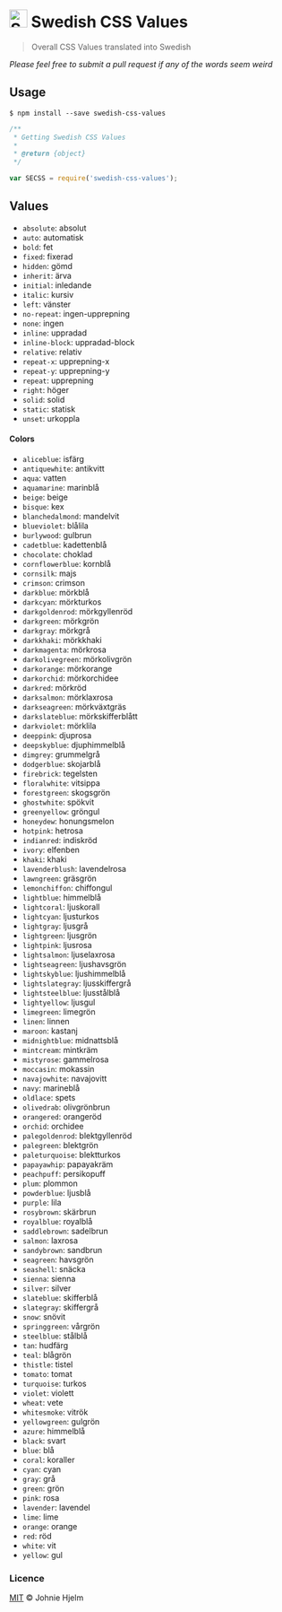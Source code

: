 # <img src="https://upload.wikimedia.org/wikipedia/commons/4/4c/Flag_of_Sweden.svg" alt="Sweden" height="32px" width="auto"> Swedish CSS Values

> Overall CSS Values translated into Swedish

_Please feel free to submit a pull request if any of the words seem weird_

## Usage

```console
$ npm install --save swedish-css-values
```

```js
/**
 * Getting Swedish CSS Values
 *
 * @return {object}
 */

var SECSS = require('swedish-css-values');
```

## Values

* `absolute`: absolut
* `auto`: automatisk
* `bold`: fet
* `fixed`: fixerad
* `hidden`: gömd
* `inherit`: ärva
* `initial`: inledande
* `italic`: kursiv
* `left`: vänster
* `no-repeat`: ingen-upprepning
* `none`: ingen
* `inline`: uppradad
* `inline-block`: uppradad-block
* `relative`: relativ
* `repeat-x`: upprepning-x
* `repeat-y`: upprepning-y
* `repeat`: upprepning
* `right`: höger
* `solid`: solid
* `static`: statisk
* `unset`: urkoppla

#### Colors

* `aliceblue`: isfärg
* `antiquewhite`: antikvitt
* `aqua`: vatten
* `aquamarine`: marinblå
* `beige`: beige
* `bisque`: kex
* `blanchedalmond`: mandelvit
* `blueviolet`: blålila
* `burlywood`: gulbrun
* `cadetblue`: kadettenblå
* `chocolate`: choklad
* `cornflowerblue`: kornblå
* `cornsilk`: majs
* `crimson`: crimson
* `darkblue`: mörkblå
* `darkcyan`: mörkturkos
* `darkgoldenrod`: mörkgyllenröd
* `darkgreen`: mörkgrön
* `darkgray`: mörkgrå
* `darkkhaki`: mörkkhaki
* `darkmagenta`: mörkrosa
* `darkolivegreen`: mörkolivgrön
* `darkorange`: mörkorange
* `darkorchid`: mörkorchidee
* `darkred`: mörkröd
* `darksalmon`: mörklaxrosa
* `darkseagreen`: mörkväxtgräs
* `darkslateblue`: mörkskifferblått
* `darkviolet`: mörklila
* `deeppink`: djuprosa
* `deepskyblue`: djuphimmelblå
* `dimgrey`: grummelgrå
* `dodgerblue`: skojarblå
* `firebrick`: tegelsten
* `floralwhite`: vitsippa
* `forestgreen`: skogsgrön
* `ghostwhite`: spökvit
* `greenyellow`: gröngul
* `honeydew`: honungsmelon
* `hotpink`: hetrosa
* `indianred`: indiskröd
* `ivory`: elfenben
* `khaki`: khaki
* `lavenderblush`: lavendelrosa
* `lawngreen`: gräsgrön
* `lemonchiffon`: chiffongul
* `lightblue`: himmelblå
* `lightcoral`: ljuskorall
* `lightcyan`: ljusturkos
* `lightgray`: ljusgrå
* `lightgreen`: ljusgrön
* `lightpink`: ljusrosa
* `lightsalmon`: ljuselaxrosa
* `lightseagreen`: ljushavsgrön
* `lightskyblue`: ljushimmelblå
* `lightslategray`: ljusskiffergrå
* `lightsteelblue`: ljusstålblå
* `lightyellow`: ljusgul
* `limegreen`: limegrön
* `linen`: linnen
* `maroon`: kastanj
* `midnightblue`: midnattsblå
* `mintcream`: mintkräm
* `mistyrose`: gammelrosa
* `moccasin`: mokassin
* `navajowhite`: navajovitt
* `navy`: marineblå
* `oldlace`: spets
* `olivedrab`: olivgrönbrun
* `orangered`: orangeröd
* `orchid`: orchidee
* `palegoldenrod`: blektgyllenröd
* `palegreen`: blektgrön
* `paleturquoise`: blektturkos
* `papayawhip`: papayakräm
* `peachpuff`: persikopuff
* `plum`: plommon
* `powderblue`: ljusblå
* `purple`: lila
* `rosybrown`: skärbrun
* `royalblue`: royalblå
* `saddlebrown`: sadelbrun
* `salmon`: laxrosa
* `sandybrown`: sandbrun
* `seagreen`: havsgrön
* `seashell`: snäcka
* `sienna`: sienna
* `silver`: silver
* `slateblue`: skifferblå
* `slategray`: skiffergrå
* `snow`: snövit
* `springgreen`: vårgrön
* `steelblue`: stålblå
* `tan`: hudfärg
* `teal`: blågrön
* `thistle`: tistel
* `tomato`: tomat
* `turquoise`: turkos
* `violet`: violett
* `wheat`: vete
* `whitesmoke`: vitrök
* `yellowgreen`: gulgrön
* `azure`: himmelblå
* `black`: svart
* `blue`: blå
* `coral`: koraller
* `cyan`: cyan
* `gray`: grå
* `green`: grön
* `pink`: rosa
* `lavender`: lavendel
* `lime`: lime
* `orange`: orange
* `red`: röd
* `white`: vit
* `yellow`: gul

### Licence

[MIT](licence) © Johnie Hjelm

